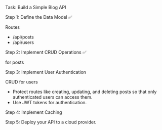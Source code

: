 Task: Build a Simple Blog API


Step 1: Define the Data Model ✅

Routes

- /api/posts
- /api/users

Step 2: Implement CRUD Operations ✅

for posts

Step 3: Implement User Authentication

CRUD for users 

- Protect routes like creating, updating, and deleting posts so that only authenticated users can access them.
- Use JWT tokens for authentication.

Step 4: Implement Caching


Step 5: Deploy your API to a cloud provider.
